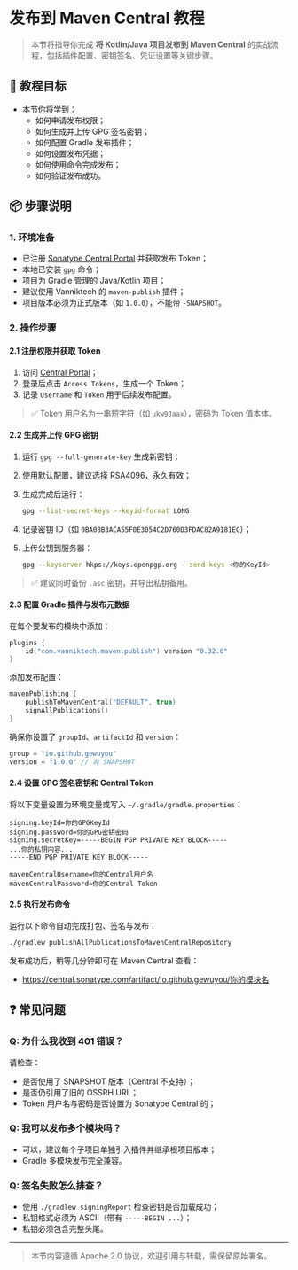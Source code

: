 # 发布到 Maven Central 教程

> 本节将指导你完成 **将 Kotlin/Java 项目发布到 Maven Central** 的实战流程，包括插件配置、密钥签名、凭证设置等关键步骤。

## 🎯 教程目标

- 本节你将学到：
  - 如何申请发布权限；
  - 如何生成并上传 GPG 签名密钥；
  - 如何配置 Gradle 发布插件；
  - 如何设置发布凭据；
  - 如何使用命令完成发布；
  - 如何验证发布成功。

## 📦 步骤说明

### 1. 环境准备

- 已注册 [Sonatype Central Portal](https://central.sonatype.com/account) 并获取发布 Token；
- 本地已安装 `gpg` 命令；
- 项目为 Gradle 管理的 Java/Kotlin 项目；
- 建议使用 Vanniktech 的 `maven-publish` 插件；
- 项目版本必须为正式版本（如 `1.0.0`），不能带 `-SNAPSHOT`。

### 2. 操作步骤

#### 2.1 注册权限并获取 Token

1. 访问 [Central Portal](https://central.sonatype.com/account)；
2. 登录后点击 `Access Tokens`，生成一个 Token；
3. 记录 `Username` 和 `Token` 用于后续发布配置。

> ✅ Token 用户名为一串短字符（如 `ukw9Jaax`），密码为 Token 值本体。

#### 2.2 生成并上传 GPG 密钥

1. 运行 `gpg --full-generate-key` 生成新密钥；
2. 使用默认配置，建议选择 RSA4096，永久有效；
3. 生成完成后运行：

   ```bash
   gpg --list-secret-keys --keyid-format LONG
   ```

4. 记录密钥 ID（如 `0BA08B3ACA55F0E3054C2D760D3FDAC82A9181EC`）；
5. 上传公钥到服务器：

   ```bash
   gpg --keyserver hkps://keys.openpgp.org --send-keys <你的KeyId>
   ```

> ✅ 建议同时备份 `.asc` 密钥，并导出私钥备用。

#### 2.3 配置 Gradle 插件与发布元数据

在每个要发布的模块中添加：

```kotlin
plugins {
    id("com.vanniktech.maven.publish") version "0.32.0"
}
```

添加发布配置：

```kotlin
mavenPublishing {
    publishToMavenCentral("DEFAULT", true)
    signAllPublications()
}
```

确保你设置了 `groupId`、`artifactId` 和 `version`：

```kotlin
group = "io.github.gewuyou"
version = "1.0.0" // 非 SNAPSHOT
```

#### 2.4 设置 GPG 签名密钥和 Central Token

将以下变量设置为环境变量或写入 `~/.gradle/gradle.properties`：

```properties
signing.keyId=你的GPGKeyId
signing.password=你的GPG密钥密码
signing.secretKey=-----BEGIN PGP PRIVATE KEY BLOCK-----
...你的私钥内容...
-----END PGP PRIVATE KEY BLOCK-----

mavenCentralUsername=你的Central用户名
mavenCentralPassword=你的Central Token
```

#### 2.5 执行发布命令

运行以下命令自动完成打包、签名与发布：

```bash
./gradlew publishAllPublicationsToMavenCentralRepository
```

发布成功后，稍等几分钟即可在 Maven Central 查看：

- https://central.sonatype.com/artifact/io.github.gewuyou/你的模块名

## ❓ 常见问题

### Q: 为什么我收到 401 错误？

请检查：

- 是否使用了 SNAPSHOT 版本（Central 不支持）；
- 是否仍引用了旧的 OSSRH URL；
- Token 用户名与密码是否设置为 Sonatype Central 的；

### Q: 我可以发布多个模块吗？

- 可以，建议每个子项目单独引入插件并继承根项目版本；
- Gradle 多模块发布完全兼容。

### Q: 签名失败怎么排查？

- 使用 `./gradlew signingReport` 检查密钥是否加载成功；
- 私钥格式必须为 ASCII（带有 `-----BEGIN ...`）；
- 私钥必须包含完整头尾。

---

> 本节内容遵循 Apache 2.0 协议，欢迎引用与转载，需保留原始署名。
